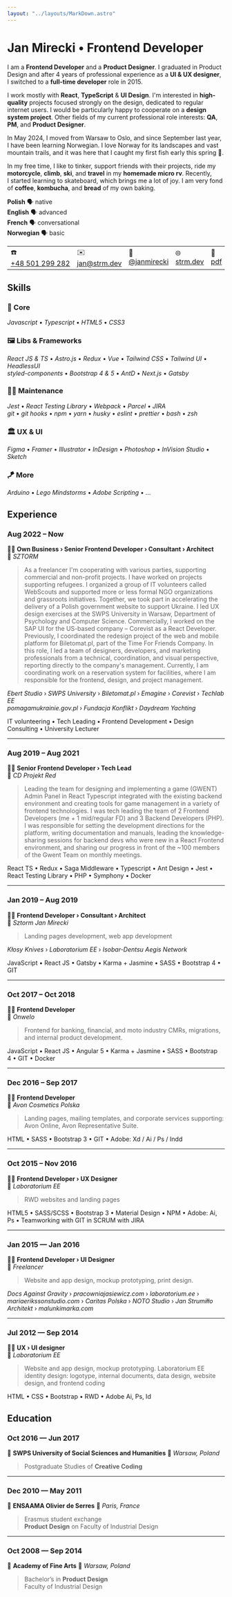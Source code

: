```yaml
---
layout: "../layouts/MarkDown.astro"
---
```


# Jan&nbsp;Mirecki • Frontend&nbsp;Developer

I am a&nbsp;**Frontend Developer** and a&nbsp;**Product Designer**. I&nbsp;graduated in Product
Design and after 4&nbsp;years of professional experience as a&nbsp;**UI & UX designer**,
I&nbsp;switched to a&nbsp;**full-time developer** role in 2015.

I work mostly with **React**, **TypeScript** & **UI Design**. I'm interested in **high-quality**
projects focused strongly on the design, dedicated to regular internet users. I&nbsp;would be
particularly happy to cooperate on a&nbsp;**design system project**. Other fields of my current
professional role interests: **QA**, **PM**, and **Product Designer**.

In May 2024, I&nbsp;moved from Warsaw to Oslo, and since September last year, I&nbsp;have been
learning Norwegian. I&nbsp;love Norway for its landscapes and vast mountain trails, and it was here
that I&nbsp;caught my first fish early this spring 🎣.

In my free time, I&nbsp;like to tinker, support friends with their projects, ride my **motorcycle**,
**climb**, **ski**, and **travel** in my **homemade micro rv**. Recently, I&nbsp;started learning to
skateboard, which brings me a&nbsp;lot of joy. I&nbsp;am very fond of **coffee**, **kombucha**, and
**bread** of my own baking.

**Polish** 🗣️ native  
**English** 🗣️ advanced  
**French** 🗣️ conversational  
**Norwegian** 🗣️ basic

|                                                                     |                                        |                                                           |                  |                                                |
| ------------------------------------------------------------------- | -------------------------------------- | --------------------------------------------------------- | ---------------- | ---------------------------------------------- |
| ☎️ <a href="tel:+48 501 299 282">+48&nbsp;501&nbsp;299&nbsp;282</a> | ✉️ [jan@strm.dev](mailto:jan@strm.dev) | 💼 [@janmirecki](https://www.linkedin.com/in/janmirecki/) | 🌐 [strm.dev](/) | 💾 [pdf](/CV-JanMirecki-FrontendDeveloper.pdf) |

## Skills

### 🪩 Core

_Javascript_ • _Typescript_ • _HTML5_ • _CSS3_

### 🖼️ Libs & Frameworks

_React JS & TS_ • _Astro.js_ • _Redux_ • _Vue_ • _Tailwind CSS_ • _Tailwind UI_ • _HeadlessUI_  
_styled-components_ • _Bootstrap 4&nbsp;& 5_ • _AntD_ • _Next.js_ • _Gatsby_

### 👨‍🔧 Maintenance

_Jest_ • _React Testing Library_ • _Webpack_ • _Parcel_ • _JIRA_  
_git_ • _git hooks_ • _npm_ • _yarn_ • _husky_ • _eslint_ • _prettier_ • _bash_ • _zsh_

### 🏛️ UX & UI

_Figma_ • _Framer_ • _Illustrator_ • _InDesign_ • _Photoshop_ • _InVision Studio_ • _Sketch_

### 🪁 More

_Arduino_ • _Lego Mindstorms_ • _Adobe Scripting_ • ...

<div class="pagebreak"> </div>

## Experience

### Aug 2022 – Now

👨‍💻 **Own Business › Senior Frontend Developer › Consultant › Architect**  
🏢 _SZTORM_

> As a&nbsp;freelancer I'm cooperating with various parties, supporting commercial and non-profit
> projects. I&nbsp;have worked on projects supporting refugees. I&nbsp;organized a&nbsp;group of IT
> volunteers called WebScouts and supported more or less formal NGO organizations and grassroots
> initiatives. Together, we took part in accelerating the delivery of a&nbsp;Polish government
> website to support Ukraine. I&nbsp;led UX design exercises at the SWPS University in Warsaw,
> Department of Psychology and Computer Science. Commercially, I&nbsp;worked on the SAP UI for the
> US-based company – Corevist as a&nbsp;React Developer. Previously, I&nbsp;coordinated the redesign
> project of the web and mobile platform for Biletomat.pl, part of the Time For Friends Company. In
> this role, I&nbsp;led a&nbsp;team of designers, developers, and marketing professionals from
> a&nbsp;technical, coordination, and visual perspective, reporting directly to the company's
> management. Currently, I&nbsp;am coordinating work on a&nbsp;reservation system for facilities,
> where I&nbsp;am responsible for the frontend, design, and project management.

_Ebert Studio_ › _SWPS University_ › _Biletomat.pl_ › _Emagine_ › _Corevist_ › _Techlab EE_  
_pomagamukrainie.gov.pl_ › _Fundacja Konflikt_ › _Daydream Yachting_

IT volunteering • Tech Leading • Frontend Development • Design Consulting • University Lecturer

---

### Aug 2019 – Aug 2021

👨‍💻 **Senior Frontend Developer › Tech Lead**  
🏢 _CD Projekt Red_

> Leading the team for designing and implementing a&nbsp;game (GWENT) Admin Panel in React
> Typescript integrated with the existing backend environment and creating tools for game management
> in a&nbsp;variety of frontend technologies. I&nbsp;was tech leading the team of 2&nbsp;Frontend
> Developers (me + 1&nbsp;mid/regular FD) and 3&nbsp;Backend Developers (PHP). I&nbsp;was
> responsible for setting the development directions for the platform, writing documentation and
> manuals, leading the knowledge-sharing sessions for backend devs who were new in a&nbsp;React
> Frontend environment, and sharing our progress in front of the ~100 members of the Gwent Team on
> monthly meetings.

React TS • Redux • Saga Middleware • Typescript • Ant Design • Jest • React Testing Library • PHP •
Symphony • Docker

---

### Jan 2019 – Aug 2019

👨‍💻 **Frontend Developer › Consultant › Architect**  
🏢 _Sztorm Jan Mirecki_

> Landing pages development, web app development

_Kłosy Knives_ › _Laboratorium EE_ › _Isobar-Dentsu Aegis Network_

JavaScript • React JS • Gatsby • Karma + Jasmine • SASS • Bootstrap 4&nbsp;• GIT

---

### Oct 2017 – Oct 2018

👨‍💻 **Frontend Developer**  
🏢 _Onwelo_

> Frontend for banking, financial, and moto industry CMRs, migrations, and internal product
> development.

JavaScript • React JS • Angular 5&nbsp;• Karma + Jasmine • SASS • Bootstrap 4&nbsp;• GIT • Docker

<div class="pagebreak"> </div>

---

### Dec 2016 – Sep 2017

👨‍💻 **Frontend Developer**  
🏢 _Avon Cosmetics Polska_

> Landing pages, mailing templates, and corporate services supporting: Avon Online, Avon
> Representative Suite.

HTML • SASS • Bootstrap 3&nbsp;• GIT • Adobe: Xd / Ai / Ps / Indd

---

### Oct 2015 – Nov 2016

👨‍💻 **Frontend Developer › UX Designer**  
🏢 _Laboratorium EE_

> RWD websites and landing pages

HTML5 • SASS/SCSS • Bootstrap 3&nbsp;• Material Design • NPM • Adobe: Ai, Ps • Teamworking with GIT
in SCRUM with JIRA

---

### Jan 2015 — Jan 2016

👨‍💻 **Frontend Developer › UI Designer**  
🏢 _Freelancer_

> Website and app design, mockup prototyping, print design.

_Docs Against Gravity_ › _pracowniajasiewicz.com_ › _laboratorium.ee_ › _mariaerikssonstudio.com_ ›
_Caritas Polska_ › _NOTO Studio_ › _Jan Strumiłło Architekt_ › _malunkimarka.com_

---

### Jul 2012 — Sep 2014

👨‍💻 **UX › UI designer**  
🏢 _Laboratorium EE_

> Website and app design, mockup prototyping. Laboratorium EE identity design: logotype, internal
> documents, data design, website design, and frontend coding

HTML • CSS • Bootstrap • RWD • Adobe Ai, Ps, Id

## Education

### Oct 2016 — Jun 2017

🏫 **SWPS University of Social Sciences and Humanities** 📍 _Warsaw, Poland_

> Postgraduate Studies of **Creative Coding**

---

### Dec 2010 — May 2011

🏫 **ENSAAMA Olivier de Serres** 📍 _Paris, France_

> Erasmus student exchange  
>  **Product Design** on Faculty of Industrial Design

---

### Oct 2008 — Sep 2014

🏫 **Academy of Fine Arts** 📍 _Warsaw, Poland_

> Bachelor’s in **Product Design**  
>  Faculty of Industrial Design
